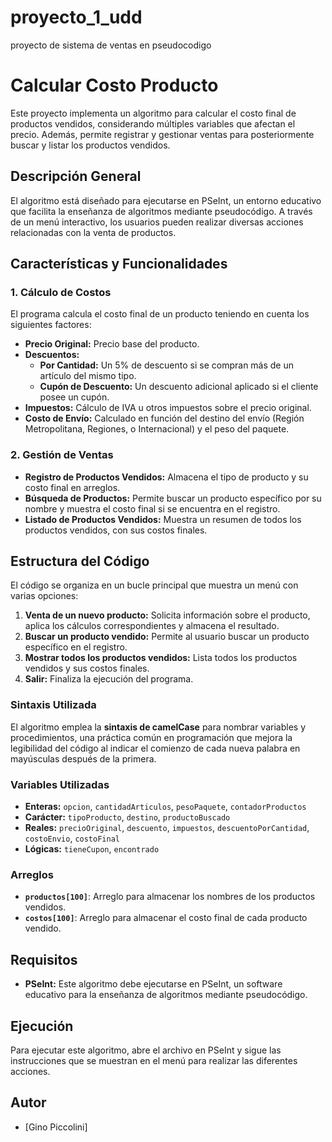 # proyecto_1_udd
proyecto de sistema de ventas en pseudocodigo

# Calcular Costo Producto

Este proyecto implementa un algoritmo para calcular el costo final de productos vendidos, considerando múltiples variables que afectan el precio. Además, permite registrar y gestionar ventas para posteriormente buscar y listar los productos vendidos.

## Descripción General

El algoritmo está diseñado para ejecutarse en PSeInt, un entorno educativo que facilita la enseñanza de algoritmos mediante pseudocódigo. A través de un menú interactivo, los usuarios pueden realizar diversas acciones relacionadas con la venta de productos.

## Características y Funcionalidades

### 1. Cálculo de Costos

El programa calcula el costo final de un producto teniendo en cuenta los siguientes factores:

- **Precio Original:** Precio base del producto.
- **Descuentos:**
  - **Por Cantidad:** Un 5% de descuento si se compran más de un artículo del mismo tipo.
  - **Cupón de Descuento:** Un descuento adicional aplicado si el cliente posee un cupón.
- **Impuestos:** Cálculo de IVA u otros impuestos sobre el precio original.
- **Costo de Envío:** Calculado en función del destino del envío (Región Metropolitana, Regiones, o Internacional) y el peso del paquete.

### 2. Gestión de Ventas

- **Registro de Productos Vendidos:** Almacena el tipo de producto y su costo final en arreglos.
- **Búsqueda de Productos:** Permite buscar un producto específico por su nombre y muestra el costo final si se encuentra en el registro.
- **Listado de Productos Vendidos:** Muestra un resumen de todos los productos vendidos, con sus costos finales.

## Estructura del Código

El código se organiza en un bucle principal que muestra un menú con varias opciones:

1. **Venta de un nuevo producto:** Solicita información sobre el producto, aplica los cálculos correspondientes y almacena el resultado.
2. **Buscar un producto vendido:** Permite al usuario buscar un producto específico en el registro.
3. **Mostrar todos los productos vendidos:** Lista todos los productos vendidos y sus costos finales.
4. **Salir:** Finaliza la ejecución del programa.

### Sintaxis Utilizada

El algoritmo emplea la **sintaxis de camelCase** para nombrar variables y procedimientos, una práctica común en programación que mejora la legibilidad del código al indicar el comienzo de cada nueva palabra en mayúsculas después de la primera.

### Variables Utilizadas

- **Enteras:** `opcion`, `cantidadArticulos`, `pesoPaquete`, `contadorProductos`
- **Carácter:** `tipoProducto`, `destino`, `productoBuscado`
- **Reales:** `precioOriginal`, `descuento`, `impuestos`, `descuentoPorCantidad`, `costoEnvio`, `costoFinal`
- **Lógicas:** `tieneCupon`, `encontrado`

### Arreglos

- **`productos[100]`**: Arreglo para almacenar los nombres de los productos vendidos.
- **`costos[100]`**: Arreglo para almacenar el costo final de cada producto vendido.

## Requisitos

- **PSeInt:** Este algoritmo debe ejecutarse en PSeInt, un software educativo para la enseñanza de algoritmos mediante pseudocódigo.

## Ejecución

Para ejecutar este algoritmo, abre el archivo en PSeInt y sigue las instrucciones que se muestran en el menú para realizar las diferentes acciones.

## Autor

- [Gino Piccolini]


